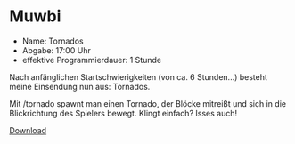 Muwbi
=====
- Name: Tornados<br>
- Abgabe: 17:00 Uhr<br>
- effektive Programmierdauer: 1 Stunde

Nach anfänglichen Startschwierigkeiten (von ca. 6 Stunden...) besteht meine Einsendung nun aus: Tornados.

Mit /tornado spawnt man einen Tornado, der Blöcke mitreißt und sich in die Blickrichtung des Spielers bewegt. 
Klingt einfach? Isses auch!

[Download](https://github.com/DevAthlon-2014/Muwbi/releases/download/1.0/Devathlon-Muwbi.jar)
